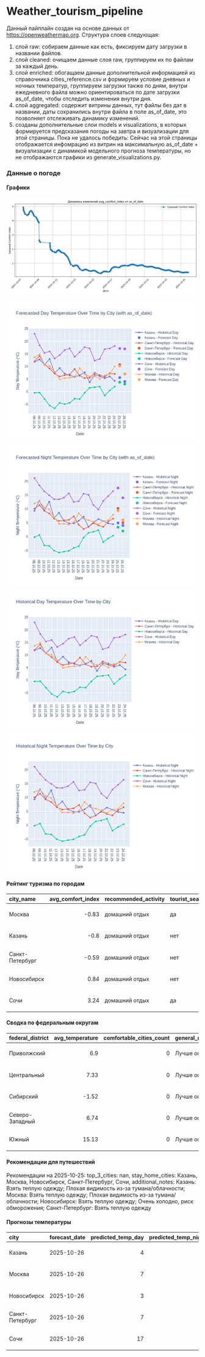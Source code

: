# Weather_tourism_pipeline
Данный пайплайн создан на основе данных от https://openweathermap.org.
Структура слоев следующая:
  1) слой raw: 
  собираем данные как есть, фиксируем дату загрузки в названии файлов.
  2) слой cleaned:
  очищаем данные слоя raw, группируем их по файлам за каждый день.
  3) слой enriched:
  обогащаем данные дополнительной информацией из справочника cities_reference.csv и формируем условие дневных и ночных температур,
  группируем загрузки также по дням, внутри ежедневного файла можно ориентироваться по дате загрузки as_of_date, чтобы отследить изменения внутри дня.
  4) слой aggregated:
   содержит витрины данных, тут файлы без дат в названии, даты сохранились внутри файла в поле as_of_date, это позволняет отслеживать динамику изменений.
  6) созданы дополнительные слои models и visualizations, в которых формируется предсказания погоды на завтра и визуализации для этой страницы.
  Пока не удалось победить: Сейчас на этой страницы отображается инфомрацию из витрин на максимальную as_of_date + визуализации с динамикой модельного прогноза температуры, 
  но не отображаются графики из generate_visualizations.py.
<!-- WEATHER DATA START -->
### Данные о погоде

#### Графики
![Comfort Index Trend](data/visualizations/comfort_index_trend.png)

![Forecasted Day Temperature](data/visualizations/forecasted_day_temperature.png)

![Forecasted Night Temperature](data/visualizations/forecasted_night_temperature.png)

![Historical Day Temperature](data/visualizations/historical_day_temperature.png)

![Historical Night Temperature](data/visualizations/historical_night_temperature.png)

#### Рейтинг туризма по городам
| city_name       |   avg_comfort_index | recommended_activity   | tourist_season_match   | tourism_season   | tour_recommendation       | as_of_date          |
|:----------------|--------------------:|:-----------------------|:-----------------------|:-----------------|:--------------------------|:--------------------|
| Москва          |               -0.83 | домашний отдых         | да                     | Круглогодично    | домашний отдых в сезон    | 2025-10-25 19:17:00 |
| Казань          |               -0.8  | домашний отдых         | нет                    | Май-Сентябрь     | домашний отдых вне сезона | 2025-10-25 19:17:00 |
| Санкт-Петербург |               -0.59 | домашний отдых         | нет                    | Май-Сентябрь     | домашний отдых вне сезона | 2025-10-25 19:17:00 |
| Новосибирск     |                0.84 | домашний отдых         | нет                    | Июнь-Август      | домашний отдых вне сезона | 2025-10-25 19:17:00 |
| Сочи            |                3.24 | домашний отдых         | да                     | Май-Октябрь      | домашний отдых в сезон    | 2025-10-25 19:17:00 |

#### Сводка по федеральным округам
| federal_district   |   avg_temperature |   comfortable_cities_count | general_recommendation   | as_of_date          |
|:-------------------|------------------:|---------------------------:|:-------------------------|:--------------------|
| Приволжский        |              6.9  |                          0 | Лучше остаться дома      | 2025-10-25 19:17:00 |
| Центральный        |              7.33 |                          0 | Лучше остаться дома      | 2025-10-25 19:17:00 |
| Сибирский          |             -1.52 |                          0 | Лучше остаться дома      | 2025-10-25 19:17:00 |
| Северо-Западный    |              6.74 |                          0 | Лучше остаться дома      | 2025-10-25 19:17:00 |
| Южный              |             15.13 |                          0 | Лучше остаться дома      | 2025-10-25 19:17:00 |

#### Рекомендации для путешествий
Рекомендации на 2025-10-25: top_3_cities: nan, stay_home_cities: Казань, Москва, Новосибирск, Санкт-Петербург, Сочи, additional_notes: Казань: Взять теплую одежду; Плохая видимость из-за тумана/облачности; Москва: Взять теплую одежду; Плохая видимость из-за тумана/облачности; Новосибирск: Взять теплую одежду; Очень холодно, риск обморожения; Санкт-Петербург: Взять теплую одежду

#### Прогнозы температуры
| city            | forecast_date   |   predicted_temp_day |   predicted_temp_night | model_type       | as_of_date          |
|:----------------|:----------------|---------------------:|-----------------------:|:-----------------|:--------------------|
| Казань          | 2025-10-26      |                    4 |                      4 | LinearRegression | 2025-10-25 19:17:30 |
| Москва          | 2025-10-26      |                    7 |                      6 | LinearRegression | 2025-10-25 19:17:30 |
| Новосибирск     | 2025-10-26      |                    3 |                      2 | LinearRegression | 2025-10-25 19:17:30 |
| Санкт-Петербург | 2025-10-26      |                    7 |                      5 | LinearRegression | 2025-10-25 19:17:30 |
| Сочи            | 2025-10-26      |                   17 |                     14 | LinearRegression | 2025-10-25 19:17:30 |


<!-- WEATHER DATA END -->
